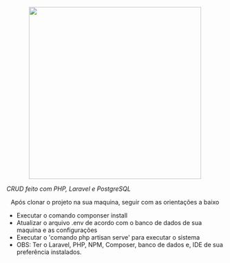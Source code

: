 <p align="center"><a href="https://laravel.com" target="_blank"><img src="https://raw.githubusercontent.com/laravel/art/master/logo-lockup/5%20SVG/2%20CMYK/1%20Full%20Color/laravel-logolockup-cmyk-red.svg" width="400"></a></p>

*CRUD feito com PHP, Laravel e PostgreSQL*

<p align="center">Após clonar o projeto na sua maquina, seguir com as orientações a baixo</p>
<ul>
    <li>Executar o comando componser install</li>
    <li>Atualizar o arquivo .env de acordo com o banco de dados de sua maquina e as configurações</li>
    <li>Executar o 'comando php artisan serve'  para executar o sistema </li>
    <li>OBS: Ter o Laravel, PHP, NPM, Composer, banco de dados e, IDE de sua preferência instalados.</li>
</ul>
